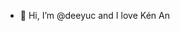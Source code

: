 - 👋 Hi, I’m @deeyuc
and I love Kén An 
<!---
deeyuc/deeyuc is a ✨ special ✨ repository because its `README.md` (this file) appears on your GitHub profile.
You can click the Preview link to take a look at your changes.
--->
